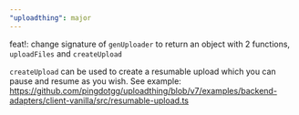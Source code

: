 ```yaml
---
"uploadthing": major
---
```


feat!: change signature of `genUploader` to return an object with 2 functions, `uploadFiles` and `createUpload`

`createUpload` can be used to create a resumable upload which you can pause and resume as you wish.
See example: https://github.com/pingdotgg/uploadthing/blob/v7/examples/backend-adapters/client-vanilla/src/resumable-upload.ts